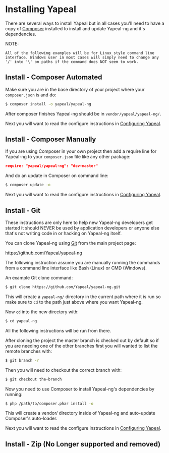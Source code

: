 # Installing Yapeal


There are several ways to install Yapeal but in all cases you'll need to
have a copy of
[Composer](https://getcomposer.org/)
installed to install and update Yapeal-ng and it's dependencies.

NOTE:

    All of the following examples will be for Linux style command line
    interface. Windows user in most cases will simply need to change any
    '/' into '\' on paths if the command does NOT seem to work.

## Install - Composer Automated

Make sure you are in the base directory of your project where your
`composer.json` is and do:

```bash
$ composer install -o yapeal/yapeal-ng
```

After composer finishes Yapeal-ng should be in
`vendor/yapeal/yapeal-ng/`.

Next you will want to read the configure instructions in
[Configuring Yapeal](ConfiguringYapeal.md).

## Install - Composer Manually

If you are using Composer in your own project then add a require line
for Yapeal-ng to your `composer.json` file like any other package:

```json
require: "yapeal/yapeal-ng": "dev-master"
```

And do an update in Composer on command line:

```bash
$ composer update -o
```

Next you will want to read the configure instructions in
[Configuring Yapeal](ConfiguringYapeal.md).

## Install - Git

These instructions are only here to help new Yapeal-ng developers get
started it should NEVER be used by application developers or anyone else
that's not writing code in or hacking on Yapeal-ng itself.

You can clone Yapeal-ng using [Git](http://git-scm.com/) from the main
project page:

https://github.com/Yapeal/yapeal-ng

The following instruction assume you are manually running the commands
from a command line interface like Bash (Linux) or CMD (Windows).

An example Git clone command:

```bash
$ git clone https://github.com/Yapeal/yapeal-ng.git
```

This will create a `yapeal-ng/` directory in the current path where it
is run so make sure to `cd` to the path just above where you want
Yapeal-ng.

Now `cd` into the new directory with:

```bash
$ cd yapeal-ng
```

All the following instructions will be run from there.

After cloning the project the master branch is checked out by default so
if you are needing one of the other branches first you will wanted to
list the remote branches with:

```bash
$ git branch -r
```

Then you will need to checkout the correct branch with:

```bash
$ git checkout the-branch
```

Now you need to use Composer to install Yapeal-ng's dependencies by
running:

```bash
$ php /path/to/composer.phar install -o
```

This will create a vendor/ directory inside of Yapeal-ng and auto-update
Composer's auto-loader.

Next you will want to read the configure instructions in
[Configuring Yapeal](ConfiguringYapeal.md).

## Install - Zip (No Longer supported and removed)

